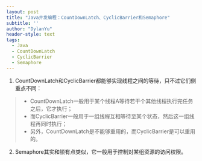 ```yaml
---
layout: post
title: "Java并发编程：CountDownLatch、CyclicBarrier和Semaphore"
subtitle: ''
author: "DylanYu"
header-style: text
tags:
  - Java
  - CountDownLatch
  - CyclicBarrier
  - Semaphore
---
```


1. CountDownLatch和CyclicBarrier都能够实现线程之间的等待，只不过它们侧重点不同：

> - CountDownLatch一般用于某个线程A等待若干个其他线程执行完任务之后，它才执行；
> - 而CyclicBarrier一般用于一组线程互相等待至某个状态，然后这一组线程再同时执行；
> - 另外，CountDownLatch是不能够重用的，而CyclicBarrier是可以重用的。

2. Semaphore其实和锁有点类似，它一般用于控制对某组资源的访问权限。